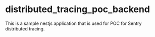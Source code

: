 # distributed_tracing_poc_backend

This is a sample nestjs application that is used for POC for Sentry distributed tracing.